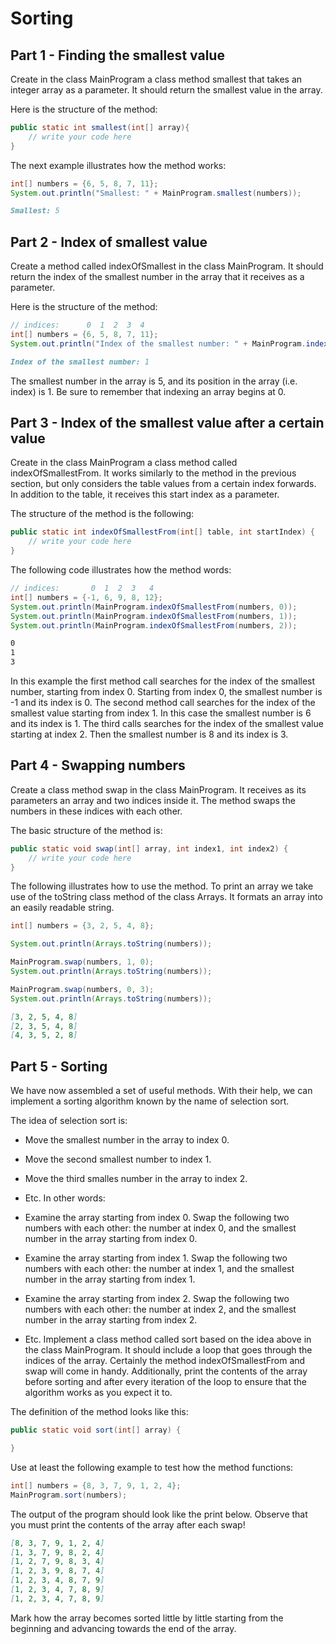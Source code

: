 
# Sorting

## Part 1 - Finding the smallest value

Create in the class MainProgram a class method smallest that takes an integer array as a parameter. It should return the smallest value in the array.

Here is the structure of the method:

```java
public static int smallest(int[] array){
    // write your code here
}
```

The next example illustrates how the method works:

```java
int[] numbers = {6, 5, 8, 7, 11};
System.out.println("Smallest: " + MainProgram.smallest(numbers));
```

```markdown
Smallest: 5
```

## Part 2 - Index of smallest value

Create a method called indexOfSmallest in the class MainProgram. It should return the index of the smallest number in the array that it receives as a parameter.

Here is the structure of the method:

```java
// indices:      0  1  2  3  4
int[] numbers = {6, 5, 8, 7, 11};
System.out.println("Index of the smallest number: " + MainProgram.indexOfSmallest(numbers));
```

```markdown
Index of the smallest number: 1
```

The smallest number in the array is 5, and its position in the array (i.e. index) is 1. Be sure to remember that indexing an array begins at 0.

## Part 3 - Index of the smallest value after a certain value

Create in the class MainProgram a class method called indexOfSmallestFrom. It works similarly to the method in the previous section, but only considers the table values from a certain index forwards. In addition to the table, it receives this start index as a parameter.

The structure of the method is the following:

```java
public static int indexOfSmallestFrom(int[] table, int startIndex) {
    // write your code here
}
```

The following code illustrates how the method words:

```java
// indices:       0  1  2  3   4
int[] numbers = {-1, 6, 9, 8, 12};
System.out.println(MainProgram.indexOfSmallestFrom(numbers, 0));
System.out.println(MainProgram.indexOfSmallestFrom(numbers, 1));
System.out.println(MainProgram.indexOfSmallestFrom(numbers, 2));
```

```markdown
0
1
3
```

In this example the first method call searches for the index of the smallest number, starting from index 0. Starting from index 0, the smallest number is -1 and its index is 0. The second method call searches for the index of the smallest value starting from index 1. In this case the smallest number is 6 and its index is 1. The third calls searches for the index of the smallest value starting at index 2. Then the smallest number is 8 and its index is 3.

## Part 4 - Swapping numbers

Create a class method swap in the class MainProgram. It receives as its parameters an array and two indices inside it. The method swaps the numbers in these indices with each other.

The basic structure of the method is:

```java
public static void swap(int[] array, int index1, int index2) {
    // write your code here
}
```

The following illustrates how to use the method. To print an array we take use of the toString class method of the class Arrays. It formats an array into an easily readable string.

```java
int[] numbers = {3, 2, 5, 4, 8};

System.out.println(Arrays.toString(numbers));

MainProgram.swap(numbers, 1, 0);
System.out.println(Arrays.toString(numbers));

MainProgram.swap(numbers, 0, 3);
System.out.println(Arrays.toString(numbers));
```

```markdown
[3, 2, 5, 4, 8]
[2, 3, 5, 4, 8]
[4, 3, 5, 2, 8]
```

## Part 5 - Sorting

We have now assembled a set of useful methods. With their help, we can implement a sorting algorithm known by the name of selection sort.

The idea of selection sort is:

- Move the smallest number in the array to index 0.
- Move the second smallest number to index 1.
- Move the third smalles number in the array to index 2.
- Etc.
In other words:

- Examine the array starting from index 0. Swap the following two numbers with each other: the number at index 0, and the smallest number in the array starting from index 0.
- Examine the array starting from index 1. Swap the following two numbers with each other: the number at index 1, and the smallest number in the array starting from index 1.
- Examine the array starting from index 2. Swap the following two numbers with each other: the number at index 2, and the smallest number in the array starting from index 2.
- Etc.
Implement a class method called sort based on the idea above in the class MainProgram. It should include a loop that goes through the indices of the array. Certainly the method indexOfSmallestFrom and swap will come in handy. Additionally, print the contents of the array before sorting and after every iteration of the loop to ensure that the algorithm works as you expect it to.

The definition of the method looks like this:

```java
public static void sort(int[] array) {

}
```

Use at least the following example to test how the method functions:

```java
int[] numbers = {8, 3, 7, 9, 1, 2, 4};
MainProgram.sort(numbers);
```

The output of the program should look like the print below. Observe that you must print the contents of the array after each swap!

```markdown
[8, 3, 7, 9, 1, 2, 4]
[1, 3, 7, 9, 8, 2, 4]
[1, 2, 7, 9, 8, 3, 4]
[1, 2, 3, 9, 8, 7, 4]
[1, 2, 3, 4, 8, 7, 9]
[1, 2, 3, 4, 7, 8, 9]
[1, 2, 3, 4, 7, 8, 9]
```

Mark how the array becomes sorted little by little starting from the beginning and advancing towards the end of the array.
